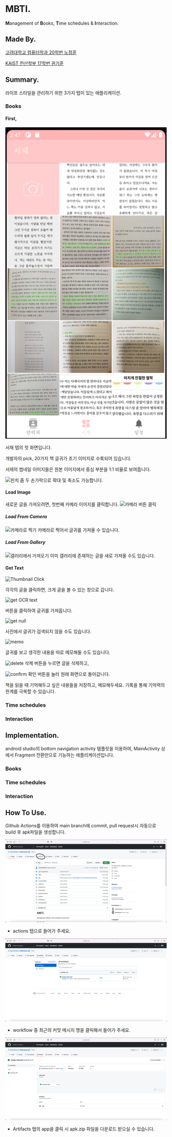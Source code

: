 # MBTI.

**M**anagement of **B**ooks, **T**ime schedules & **I**nteraction.

## Made By.

[고려대학교 컴퓨터학과 20학번 노정훈](https://www.github.com/overthestream)

[KAIST 전산학부 17학번 권기훈](https://www.github.com/kyoonkwon)

## Summary.

라이프 스타일을 관리하기 위한 3가지 탭이 있는 애플리케이션.

### Books

#### First,

![books_home](./src/books_home.png)

서재 탭의 첫 화면입니다.

개발자의 pick, 20가지 책 글귀가 초기 이미지로 수록되어 있습니다.

서재의 썸네일 이미지들은 원본 이미지에서 중심 부분을 1:1 비율로 보여줍니다.

![핀치 줌]()
두 손가락으로 확대 및 축소도 가능합니다.

#### Load Image

새로운 글을 가져오려면, 첫번째 카메라 이미지를 클릭합니다.
![카메라 버튼 클릭]()

##### Load From Camera

![카메라로 찍기]()
카메라로 찍어서 글귀를 가져올 수 있습니다.

##### Load From Gallery

![갤러리에서 가져오기]()
이미 갤러리에 존재하는 글을 새로 가져올 수도 있습니다.

#### Get Text

![Thumbnail Click]()

각각의 글을 클릭하면, 크게 글을 볼 수 있는 창으로 갑니다.

![get OCR text]()

버튼을 클릭하여 글귀를 가져옵니다.

![get null]()

사진에서 글귀가 검색되지 않을 수도 있습니다.

![memo]()

글귀를 보고 생각한 내용을 따로 메모해둘 수도 있습니다.

![delete]()
삭제 버튼을 누르면 글을 삭제하고,

![confirm]()
확인 버튼을 눌러 원래 화면으로 돌아갑니다.

책을 읽을 때 기억해두고 싶은 내용들을 저장하고, 메모해두세요.
기록을 통해 기억력의 한계를 극복할 수 있습니다.

### Time schedules

### Interaction

## Implementation.

android studio의 bottom navigation activity 템플릿을 이용하여,
MainActivity 상에서 Fragment 전환만으로 기능하는 애플리케이션입니다.

### Books

### Time schedules

### Interaction


## How To Use.

Github Actions를 이용하여 main branch에 commit, pull request시 자동으로 build 후 apk파일을 생성합니다.

![github_actions](./src/github_actions.png)

- actions 탭으로 들어가 주세요.

![workflow](./src/workflow.png)

- workflow 중 최근의 커밋 메시지 명을 클릭해서 들어가 주세요.

![apk](./src/apk.png)

- Artifacts 탭의 app을 클릭 시 apk.zip 파일을 다운로드 받으실 수 있습니다.
  